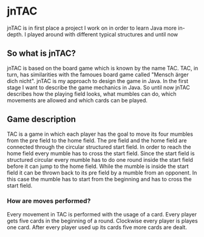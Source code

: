 # jnTAC
jnTAC is in first place a project I work on in order to learn Java more in-depth. I played around with different typical structures and until now 

## So what is jnTAC?
jnTAC is based on the board game which is known by the name TAC. TAC, in turn, has similarities with the famoues board game called "Mensch ärger dich nicht".
jnTAC is my approach to design the game in Java. In the first stage I want to describe the game mechanics in Java. So until now jnTAC describes how the playing field looks, what mumbles can do, which movements are allowed and which cards can be played.

## Game description
TAC is a game in which each player has the goal to move its four mumbles from the pre field to the home field. The pre field and the home field are connected through the circular structured start field. In order to reach the home field every mumble has to cross the start field. Since the start field is structured circular every mumble has to do one round inside the start field before it can jump to the home field.
While the mumble is inside the start field it can be thrown back to its pre field by a mumble from an opponent. In this case the mumble has to start from the beginning and has to cross the start field.

### How are moves performed?
Every movement in TAC is performed with the usage of a card. Every player gets five cards in the beginning of a round. Clockwise every player is playes one card. After every player used up its cards five more cards are dealt.